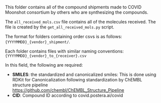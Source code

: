 This folder contains all of the compound shipments made to COVID Moonshot consortium by others who are synthesizing the compounds.

The `all_received_mols.csv` file contains all of the molecules received. The file is created by the `get_all_received_mols.py` script.

The format for folders containing order csvs is as follows:
`{YYYYMMDD}_{vendor}_shipment/`. 

Each folder contains files with similar naming conventions:
`{YYYYMMDD}_{vendor}_to_{receiver}.csv`

In this field, the following are required:
- **SMILES**: the standardized and canonicalized smiles: This is done using RDKit for Canonicalization following standardization by ChEMBL structure pipeline https://github.com/chembl/ChEMBL_Structure_Pipeline
- **CID**: Compound ID according to covid.postera.ai/covid
